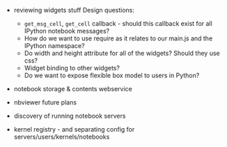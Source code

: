 - reviewing widgets stuff
    Design questions:
    - `get_msg_cell`, `get_cell` callback - should this callback exist for all IPython notebook messages?  
    - How do we want to use require as it relates to our main.js and the IPython namespace?
    - Do width and height attribute for all of the widgets?  Should they use css?
    - Widget binding to other widgets?
    - Do we want to expose flexible box model to users in Python?

- notebook storage & contents webservice
- nbviewer future plans
- discovery of running notebook servers
- kernel registry - and separating config for servers/users/kernels/notebooks